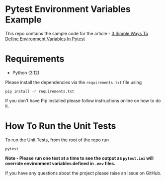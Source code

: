 # Pytest Environment Variables Example

This repo contains the sample code for the article - [3 Simple Ways To Define Environment Variables In Pytest](https://pytest-with-eric.com/pytest-best-practices/pytest-environment-variables/)


# Requirements
* Python (3.12)

Please install the dependencies via the `requirements.txt` file using 
```commandline
pip install -r requirements.txt
```
If you don't have Pip installed please follow instructions online on how to do it.

# How To Run the Unit Tests
To run the Unit Tests, from the root of the repo run
```commandline
pytest
```

**Note - Please run one test at a time to see the output as `pytest.ini` will override environment variables defined in `.env` files.**

If you have any questions about the project please raise an Issue on GitHub. 